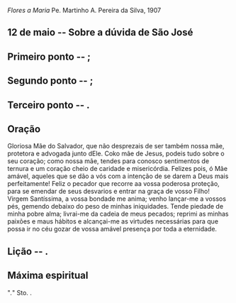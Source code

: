 *Flores a Maria*
Pe. Martinho A. Pereira da Silva, 1907

## 12 de  maio -- Sobre a dúvida de São José

## Primeiro ponto -- ;



## Segundo ponto -- ;



## Terceiro ponto -- .



## Oração

Gloriosa Mãe do Salvador, que não desprezais de ser também nossa mãe, protetora e advogada junto dEle. Coko mãe de Jesus, podeis tudo sobre o seu coração; como nossa mãe, tendes para conosco sentimentos de ternura e um coração cheio de caridade e misericórdia. Felizes pois, ó Mãe amável, aqueles que se dão a vós com a intenção de se darem a Deus mais perfeitamente! Feliz o pecador que recorre aa vossa poderosa proteção, para se emendar de seus desvarios e entrar na graça de vosso Filho! Virgem Santíssima, a vossa bondade me anima; venho lançar-me a vossos pés, gemendo debaixo do peso de minhas iniquidades. Tende piedade de minha pobre alma; livrai-me da cadeia de meus pecados; reprimi as minhas paixões e maus hábitos e alcançai-me as virtudes necessárias para que possa ir no céu gozar de vossa amável presença por toda a eternidade.

## Lição -- .

## Máxima espiritual

"_._" Sto. .
